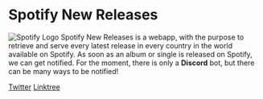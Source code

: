 # Spotify New Releases
![Spotify Logo](https://imgur.com/p8sgbqk)
Spotify New Releases is a webapp, with the purpose to retrieve and serve every latest release in every country in the world available on Spotify. As soon as an album or single is released on Spotify, we can get notified.
For the moment, there is only a **Discord** bot, but there can be many ways to be notified!


[Twitter](https://twitter.com/90Toofi)
[Linktree](linktr.ee/90toofi)
